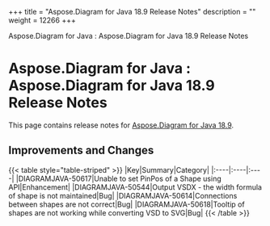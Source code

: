 +++
title = "Aspose.Diagram for Java 18.9 Release Notes" 
description = "" 
weight = 12266 
+++

Aspose.Diagram for Java : Aspose.Diagram for Java 18.9 Release Notes  

# Aspose.Diagram for Java : Aspose.Diagram for Java 18.9 Release Notes


This page contains release notes for [Aspose.Diagram for Java 18.9](https://repository.aspose.com/repo/com/aspose/aspose-diagram/18.9/).

## Improvements and Changes

{{< table style="table-striped" >}}
|Key|Summary|Category|
|:----|:----|:----|
|DIAGRAMJAVA-50617|Unable to set PinPos of a Shape using API|Enhancement|
|DIAGRAMJAVA-50544|Output VSDX - the width formula of shape is not maintained|Bug|
|DIAGRAMJAVA-50614|Connections between shapes are not correct|Bug|
|DIAGRAMJAVA-50618|Tooltip of shapes are not working while converting VSD to SVG|Bug|
{{< /table >}}

